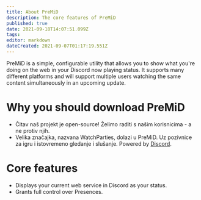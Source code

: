 ```yaml
---
title: About PreMiD
description: The core features of PreMiD
published: true
date: 2021-09-18T14:07:51.099Z
tags:
editor: markdown
dateCreated: 2021-09-07T01:17:19.551Z
---
```


PreMiD is a simple, configurable utility that allows you to show what you're doing on the web in your Discord now playing status. It supports many different platforms and will support multiple users watching the same content simultaneously in an upcoming update.

# Why you should download PreMiD
- Čitav naš projekt je open-source! Želimo raditi s našim korisnicima - a ne protiv njih.
- Velika značajka, nazvana WatchParties, dolazi u PreMiD. Uz pozivnice za igru i istovremeno gledanje i slušanje. Powered by [Discord](https://discordapp.com/).

# Core features
- Displays your current web service in Discord as your status.
- Grants full control over Presences.